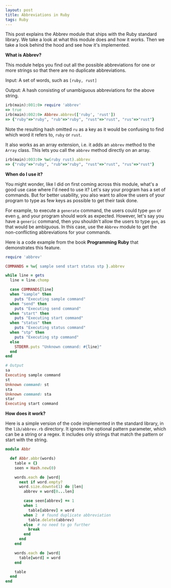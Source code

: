 ```yaml
---
layout: post
title: Abbreviations in Ruby
tags: Ruby
---
```


This post explains the Abbrev module that ships with the Ruby standard library. We take a look at what this module does and how it works. Then we take a look behind the hood and see how it's implemented. 

**What is Abbrev?**

This module helps you find out all the possible abbreviations for one or more strings so that there are no duplicate abbreviations. 

Input: A set of words, such as `[ruby, rust]`

Output: A hash consisting of unambiguous abbreviations for the above string.  

```ruby
irb(main):001:0> require 'abbrev'
=> true
irb(main):002:0> Abbrev.abbrev(['ruby', 'rust'])
=> {"ruby"=>"ruby", "rub"=>"ruby", "rust"=>"rust", "rus"=>"rust"}
```

Note the resulting hash omitted `ru` as a key as it would be confusing to find which word it refers to, `ruby` or `rust`.

It also works as an array extension, i.e. it adds an `abbrev` method to the `Array` class. This lets you call the `abbrev` method directly on an array. 

```ruby
irb(main):003:0> %w(ruby rust).abbrev
=> {"ruby"=>"ruby", "rub"=>"ruby", "rust"=>"rust", "rus"=>"rust"}
```

**When do I use it?**

You might wonder, like I did on first coming across this module, what's a good use case where I'd need to use it? Let's say your program has a set of commands. But for better usability, you also want to allow the users of your program to type as few keys as possible to get their task done. 

For example, to execute a `generate` command, the users could type `gen` or even `g`, and your program should work as expected. However, let's say you have a `generic` command, then you shouldn't allow the users to type `gen`, as that would be ambiguous. In this case, use the `Abbrev` module to get the non-conflicting abbreviations for your commands. 

Here is a code example from the book **Programming Ruby** that demonstrates this feature. 

```ruby
require 'abbrev'

COMMANDS = %w{ sample send start status stp }.abbrev

while line = gets
  line = line.chomp

  case COMMANDS[line]
  when "sample" then
    puts "Executing sample command"
  when "send" then
    puts "Executing send command"
  when "start" then
    puts "Executing start command"
  when "status" then
    puts "Executing status command"
  when "stp" then
    puts "Executing stp command"
  else
    STDERR.puts "Unknown command: #{line}"
  end
end

# Output
sa
Executing sample command
st
Unknown command: st
sta
Unknown command: sta
star
Executing start command
```

**How does it work?**

Here is a simple version of the code implemented in the standard library, in the `lib/abbrev.rb` directory. It ignores the optional pattern parameter, which can be a string or a regex. It includes only strings that match the pattern or start with the string. 

```ruby
module Abbr

  def Abbr.abbr(words)
    table = {}
    seen = Hash.new(0)

    words.each do |word|
      next if word.empty?
      word.size.downto(1) do |len|
        abbrev = word[0...len]

        case seen[abbrev] += 1
        when 1
          table[abbrev] = word
        when 2  # found duplicate abbreviation
          table.delete(abbrev)
        else  # no need to go further
          break
        end
      end
    end

    words.each do |word|
      table[word] = word
    end

    table
  end
end
```

